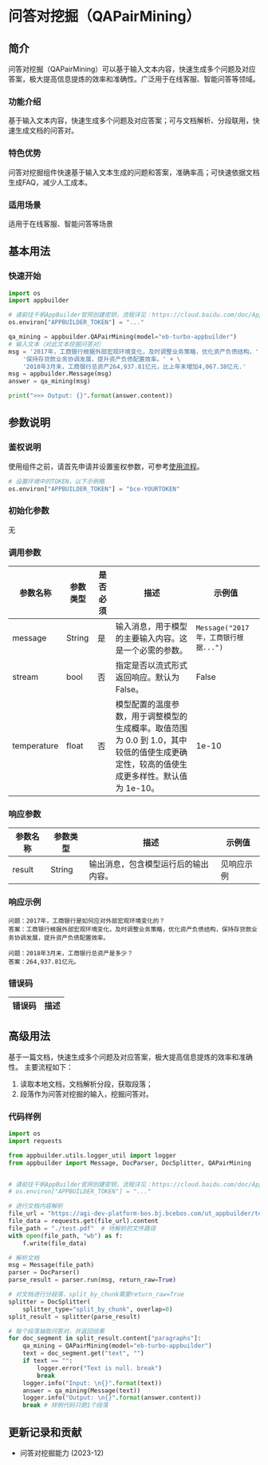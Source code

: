 # 问答对挖掘（QAPairMining）

## 简介
问答对挖掘（QAPairMining）可以基于输入文本内容，快速生成多个问题及对应答案，极大提高信息提炼的效率和准确性。广泛用于在线客服、智能问答等领域。

### 功能介绍
基于输入文本内容，快速生成多个问题及对应答案；可与文档解析、分段联用，快速生成文档的问答对。

### 特色优势
问答对挖掘组件快速基于输入文本生成的问题和答案，准确率高；可快速依据文档生成FAQ，减少人工成本。

### 适用场景
适用于在线客服、智能问答等场景

## 基本用法

### 快速开始

```python
import os
import appbuilder

# 请前往千帆AppBuilder官网创建密钥，流程详见：https://cloud.baidu.com/doc/AppBuilder/s/Olq6grrt6#1%E3%80%81%E5%88%9B%E5%BB%BA%E5%AF%86%E9%92%A5
os.environ["APPBUILDER_TOKEN"] = "..."

qa_mining = appbuilder.QAPairMining(model="eb-turbo-appbuilder")
# 输入文本（对此文本挖掘问答对）
msg = '2017年，工商银行根据外部宏观环境变化，及时调整业务策略，优化资产负债结构，' + \
    '保持存贷款业务协调发展，提升资产负债配置效率。' + \
    '2018年3月末，工商银行总资产264,937.81亿元，比上年末增加4,067.38亿元.'
msg = appbuilder.Message(msg)
answer = qa_mining(msg)

print(">>> Output: {}".format(answer.content))
```

## 参数说明
### 鉴权说明
使用组件之前，请首先申请并设置鉴权参数，可参考[使用流程](https://cloud.baidu.com/doc/AppBuilder/s/Olq6grrt6#1%E3%80%81%E5%88%9B%E5%BB%BA%E5%AF%86%E9%92%A5)。
```python
# 设置环境中的TOKEN，以下示例略
os.environ["APPBUILDER_TOKEN"] = "bce-YOURTOKEN"
```

### 初始化参数
无

### 调用参数

|参数名称 |参数类型 |是否必须 |描述 |示例值|
|--------|--------|--------|----|------|
| message | String |是 |输入消息，用于模型的主要输入内容。这是一个必需的参数。| `Message("2017年，工商银行根据...")` |
| stream |bool|否 |指定是否以流式形式返回响应。默认为 False。| False |
| temperature |float|否 |模型配置的温度参数，用于调整模型的生成概率。取值范围为 0.0 到 1.0，其中较低的值使生成更确定性，较高的值使生成更多样性。默认值为 1e-10。 | 1e-10 |

### 响应参数
|参数名称 |参数类型 |描述 |示例值|
|--------|--------|----|------|
| result | String | 输出消息，包含模型运行后的输出内容。| 见响应示例 |

### 响应示例
```text
问题：2017年，工商银行是如何应对外部宏观环境变化的？
答案：工商银行根据外部宏观环境变化，及时调整业务策略，优化资产负债结构，保持存贷款业务协调发展，提升资产负债配置效率。

问题：2018年3月末，工商银行总资产是多少？
答案：264,937.81亿元。
```

### 错误码
|错误码|描述|
|------|---|

## 高级用法

基于一篇文档，快速生成多个问题及对应答案，极大提高信息提炼的效率和准确性。
主要流程如下：

1. 读取本地文档，文档解析分段，获取段落；
2. 段落作为问答对挖掘的输入，挖掘问答对。 

### 代码样例
```python
import os
import requests

from appbuilder.utils.logger_util import logger
from appbuilder import Message, DocParser, DocSplitter, QAPairMining


# 请前往千帆AppBuilder官网创建密钥，流程详见：https://cloud.baidu.com/doc/AppBuilder/s/Olq6grrt6#1%E3%80%81%E5%88%9B%E5%BB%BA%E5%AF%86%E9%92%A5
# os.environ["APPBUILDER_TOKEN"] = "..."

# 进行文档内容解析
file_url = "https://agi-dev-platform-bos.bj.bcebos.com/ut_appbuilder/test.pdf?authorization=bce-auth-v1/e464e6f951124fdbb2410c590ef9ed2f/2024-01-25T12%3A56%3A15Z/-1/host/b54178fea9be115eafa2a8589aeadfcfaeba20d726f434f871741d4a6cb0c70d"
file_data = requests.get(file_url).content
file_path = "./test.pdf"  # 待解析的文件路径
with open(file_path, "wb") as f:
    f.write(file_data)

# 解析文档
msg = Message(file_path)
parser = DocParser()
parse_result = parser.run(msg, return_raw=True)

# 对文档进行分段落，split_by_chunk需要return_raw=True
splitter = DocSplitter(
    splitter_type="split_by_chunk", overlap=0)
split_result = splitter(parse_result)

# 每个段落抽取问答对，并返回结果
for doc_segment in split_result.content["paragraphs"]:
    qa_mining = QAPairMining(model="eb-turbo-appbuilder")
    text = doc_segment.get("text", "")
    if text == "":
        logger.error("Text is null. break")
        break
    logger.info("Input: \n{}".format(text))
    answer = qa_mining(Message(text))
    logger.info("Output: \n{}".format(answer.content))
    break # 样例代码只跑1个段落
```

## 更新记录和贡献
* 问答对挖掘能力 (2023-12)
